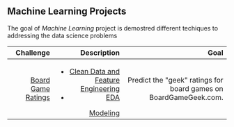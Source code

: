 ## Machine Learning Projects

The goal of *Machine Learning* project is demostred different techiques to addressing the data science problems

|Challenge|Description|Goal|
|--------:|----------:|---:|
|[Board Game Ratings](https://www.kaggle.com/c/sliced-s01e01/overview)|<ul><li>[Clean Data and Feature Engineering](https://github.com/carlosjimenez88M/DataScicencePortfolio/blob/master/Machine_Learning/Prediction/data_clean.R) </li> <li>[EDA](https://github.com/carlosjimenez88M/DataScicencePortfolio/blob/master/Machine_Learning/Prediction/EDA.md) </li></ul>[Modeling](https://github.com/carlosjimenez88M/DataScicencePortfolio/blob/master/Machine_Learning/Prediction/modeling.R) </li></ul>|Predict the "geek" ratings for board games on BoardGameGeek.com.|